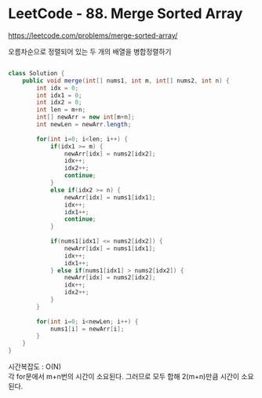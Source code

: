 # LeetCode - 88. Merge Sorted Array

https://leetcode.com/problems/merge-sorted-array/
  
오름차순으로 정렬되어 있는 두 개의 배열을 병합정렬하기

```Java

class Solution {
    public void merge(int[] nums1, int m, int[] nums2, int n) {
        int idx = 0;
        int idx1 = 0;
        int idx2 = 0;
        int len = m+n;
        int[] newArr = new int[m+n];
        int newLen = newArr.length;
        
        for(int i=0; i<len; i++) {
            if(idx1 >= m) {
                newArr[idx] = nums2[idx2];
                idx++;
                idx2++;
                continue;
            }
            else if(idx2 >= n) {
                newArr[idx] = nums1[idx1];
                idx++;
                idx1++;
                continue;
            }
            
            if(nums1[idx1] <= nums2[idx2]) {
                newArr[idx] = nums1[idx1];
                idx++;
                idx1++;
            } else if(nums1[idx1] > nums2[idx2]) {
                newArr[idx] = nums2[idx2];
                idx++;
                idx2++;
            }
        }
        
        for(int i=0; i<newLen; i++) {
            nums1[i] = newArr[i];
        }
    }
}


```

시간복잡도 : O(N)    
각 for문에서 m+n번의 시간이 소요된다. 그러므로 모두 합해 2(m+n)만큼 시간이 소요된다.
<br />